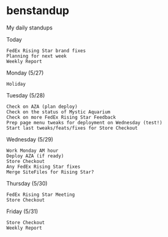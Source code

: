 # benstandup
My daily standups

Today

    FedEx Rising Star brand fixes
    Planning for next week
    Weekly Report

Monday (5/27)

    Holiday

Tuesday (5/28)
    
    Check on AZA (plan deploy)
    Check on the status of Mystic Aquarium
    Check on more FedEx Rising Star Feedback
    Prep page menu tweaks for deployment on Wednesday (test!)
    Start last tweaks/feats/fixes for Store Checkout
    
Wednesday (5/29)   

    Work Monday AM hour
    Deploy AZA (if ready)
    Store Checkout
    Any FedEx Rising Star fixes
    Merge SiteFiles for Rising Star?
    
Thursday (5/30)
    
    FedEx Rising Star Meeting
    Store Checkout

Friday (5/31)  
    
    Store Checkout
    Weekly Report
